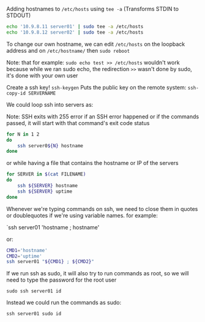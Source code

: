 Adding hostnames to `/etc/hosts` using `tee -a` (Transforms STDIN to STDOUT)

```bash
echo '10.9.8.11 server01' | sudo tee -a /etc/hosts
echo '10.9.8.12 server02' | sudo tee -a /etc/hosts
```

To change our own hostname, we can edit `/etc/hosts` on the loopback address and on `/etc/hostname/` then `sudo reboot`

Note: that for example: `sudo echo test >> /etc/hosts` wouldn't work because while we ran sudo echo, the redirection `>>` wasn't done by sudo, it's done with your own user

Create a ssh key!
`ssh-keygen`
Puts the public key on the remote system:
`ssh-copy-id SERVERNAME` 

We could loop ssh into servers as:

Note: SSH exits with 255 error if an SSH error happened or if the commands passed, it will start with that command's exit code status

```bash
for N in 1 2
do
	ssh server0${N} hostname
done
```

or while having a file that contains the hostname or IP of the servers

```bash
for SERVER in $(cat FILENAME)
do
	ssh ${SERVER} hostname
	ssh ${SERVER} uptime
done
```

Whenever we're typing commands on ssh, we need to close them in quotes or doublequotes if we're using variable names. for example:

`ssh server01 'hostname ; hostname' 

or:

```bash
CMD1='hostname'
CMD2='uptime'
ssh server01 "${CMD1} ; ${CMD2}"
```

If we run ssh as sudo, it will also try to run commands as root, so we will need to type the password for the root user

`sudo ssh server01 id` 

Instead we could run the commands as sudo:

`ssh server01 sudo id`
